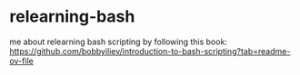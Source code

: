 # relearning-bash
me about relearning bash scripting by following this book: https://github.com/bobbyiliev/introduction-to-bash-scripting?tab=readme-ov-file

